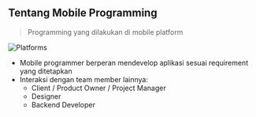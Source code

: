 ##  Tentang Mobile Programming

> Programming yang dilakukan di mobile platform

![Platforms](http://onetouchmobileapps.com/images/frontend/supported-platforms.png)

- Mobile programmer berperan mendevelop aplikasi sesuai requirement yang ditetapkan
- Interaksi dengan team member lainnya:
  + Client / Product Owner / Project Manager
  + Designer
  + Backend Developer
